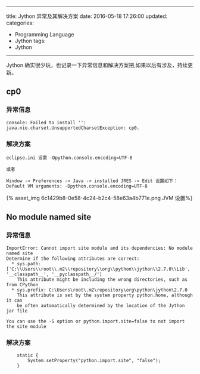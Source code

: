 ﻿----
title: Jython 异常及其解决方案
date: 2016-05-18 17:26:00
updated:
categories: 
- Programming Language
- Jython
tags:
- Jython
----

Jython 确实很少玩，也记录一下异常信息和解决方案把,如果以后有涉及，持续更新。

## cp0

### 异常信息
```
console: Failed to install '': java.nio.charset.UnsupportedCharsetException: cp0.  
```


### 解决方案
```
eclipse.ini 设置 -Dpython.console.encoding=UTF-8

或者

Window -> Preferences -> Java -> installed JRES -> Edit 设置如下：
Default VM arguments: -Dpython.console.encoding=UTF-8
```

{% asset_img  6c1429b8-0e58-4c24-b2c4-58e63a4b771e.png JVM 设置%}

## No module named site
### 异常信息
```
ImportError: Cannot import site module and its dependencies: No module named site
Determine if the following attributes are correct:
  * sys.path: ['C:\\Users\\root\\.m2\\repository\\org\\python\\jython\\2.7.0\\Lib', '__classpath__', '__pyclasspath__/']
    This attribute might be including the wrong directories, such as from CPython
  * sys.prefix: C:\Users\root\.m2\repository\org\python\jython\2.7.0
    This attribute is set by the system property python.home, although it can
    be often automatically determined by the location of the Jython jar file

You can use the -S option or python.import.site=false to not import the site module
```

### 解决方案
```
	static {
		System.setProperty("python.import.site", "false");
	}
```